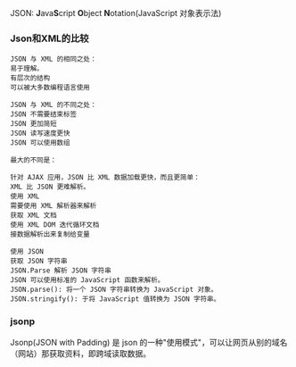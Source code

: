 JSON: **J**ava**S**cript **O**bject **N**otation(JavaScript 对象表示法)

### Json和XML的比较

```
JSON 与 XML 的相同之处：
易于理解。
有层次的结构
可以被大多数编程语言使用

JSON 与 XML 的不同之处：
JSON 不需要结束标签
JSON 更加简短
JSON 读写速度更快
JSON 可以使用数组

最大的不同是：

针对 AJAX 应用，JSON 比 XML 数据加载更快，而且更简单：
XML 比 JSON 更难解析。
使用 XML
需要使用 XML 解析器来解析
获取 XML 文档
使用 XML DOM 迭代循环文档
接数据解析出来复制给变量

使用 JSON
获取 JSON 字符串
JSON.Parse 解析 JSON 字符串
JSON 可以使用标准的 JavaScript 函数来解析。
JSON.parse(): 将一个 JSON 字符串转换为 JavaScript 对象。
JSON.stringify(): 于将 JavaScript 值转换为 JSON 字符串。

```

### jsonp

Jsonp(JSON with Padding) 是 json 的一种"使用模式"，可以让网页从别的域名（网站）那获取资料，即跨域读取数据。
